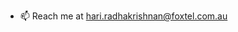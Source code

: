 - 📫 Reach me at hari.radhakrishnan@foxtel.com.au

<!---
hari-rad/hari-rad is a ✨ special ✨ repository because its `README.md` (this file) appears on your GitHub profile.
You can click the Preview link to take a look at your changes.
--->
